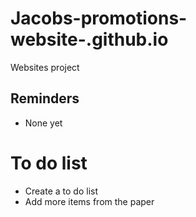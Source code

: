 # Jacobs-promotions-website-.github.io
Websites project

## Reminders
- None yet

# To do list
- Create a to do list
- Add more items from the paper
